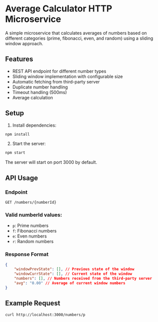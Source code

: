 # Average Calculator HTTP Microservice

A simple microservice that calculates averages of numbers based on different categories (prime, fibonacci, even, and random) using a sliding window approach.

## Features

- REST API endpoint for different number types
- Sliding window implementation with configurable size
- Automatic fetching from third-party server
- Duplicate number handling
- Timeout handling (500ms)
- Average calculation

## Setup

1. Install dependencies:
```bash
npm install
```

2. Start the server:
```bash
npm start
```

The server will start on port 3000 by default.

## API Usage

### Endpoint
```
GET /numbers/{numberId}
```

### Valid numberId values:
- `p`: Prime numbers
- `f`: Fibonacci numbers
- `e`: Even numbers
- `r`: Random numbers

### Response Format
```json
{
    "windowPrevState": [], // Previous state of the window
    "windowCurrState": [], // Current state of the window
    "numbers": [], // Numbers received from the third-party server
    "avg": "0.00" // Average of current window numbers
}
```

## Example Request
```bash
curl http://localhost:3000/numbers/p
``` 